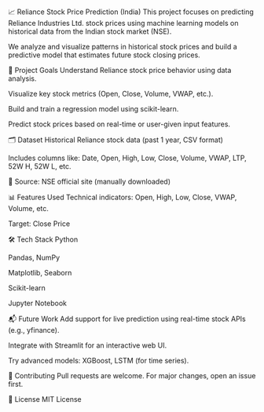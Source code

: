 📈 Reliance Stock Price Prediction (India)
This project focuses on predicting Reliance Industries Ltd. stock prices using machine learning models on historical data from the Indian stock market (NSE).

We analyze and visualize patterns in historical stock prices and build a predictive model that estimates future stock closing prices.

🧠 Project Goals
Understand Reliance stock price behavior using data analysis.

Visualize key stock metrics (Open, Close, Volume, VWAP, etc.).

Build and train a regression model using scikit-learn.

Predict stock prices based on real-time or user-given input features.

🗂️ Dataset
Historical Reliance stock data (past 1 year, CSV format)

Includes columns like:
Date, Open, High, Low, Close, Volume, VWAP, LTP, 52W H, 52W L, etc.

📌 Source: NSE official site (manually downloaded)

📊 Features Used
Technical indicators:
Open, High, Low, Close, VWAP, Volume, etc.

Target: Close Price

🛠️ Tech Stack
Python

Pandas, NumPy

Matplotlib, Seaborn

Scikit-learn

Jupyter Notebook


📬 Future Work
Add support for live prediction using real-time stock APIs (e.g., yfinance).

Integrate with Streamlit for an interactive web UI.

Try advanced models: XGBoost, LSTM (for time series).

🤝 Contributing
Pull requests are welcome. For major changes, open an issue first.

📄 License
MIT License
